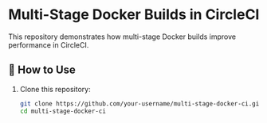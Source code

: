 # Multi-Stage Docker Builds in CircleCI

This repository demonstrates how multi-stage Docker builds improve performance in CircleCI.

## 🚀 How to Use

1. Clone this repository:
   ```sh
   git clone https://github.com/your-username/multi-stage-docker-ci.git
   cd multi-stage-docker-ci

